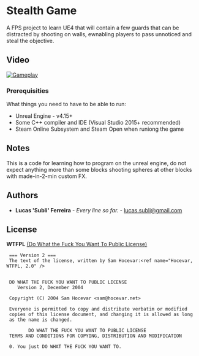# Stealth Game
A FPS project to learn UE4 that will contain a few guards that can be distracted by shooting on walls, ewnabling players to pass unnoticed and steal the objective.


## Video

[![Gameplay](http://img.youtube.com/vi/_3pNpaC0nVE/0.jpg)](http://www.youtube.com/watch?v=_3pNpaC0nVE)


### Prerequisities

What things you need to have to be able to run:

* Unreal Engine - v4.15+
* Some C++ compiler and IDE (Visual Studio 2015+ recommended)
* Steam Online Subsystem and Steam Open when runiong the game

## Notes

This is a code for learning how to program on the unreal engine, do not expect anything more than some blocks shooting spheres at other blocks with made-in-2-min custom FX. 

## Authors

* **Lucas 'Subli' Ferreira** - *Every line so far.* - [lucas.subli@gmail.com](mailto:lucas.subli@gmail.com)


## License

 **WTFPL**  [(Do What the Fuck You Want To Public License)](https://en.wikipedia.org/wiki/WTFPL)
 
     === Version 2 ===
     The text of the license, written by Sam Hocevar:<ref name="Hocevar, WTFPL, 2.0" />


	 DO WHAT THE FUCK YOU WANT TO PUBLIC LICENSE
		Version 2, December 2004
 
	 Copyright (C) 2004 Sam Hocevar <sam@hocevar.net>
 
     Everyone is permitted to copy and distribute verbatim or modified
     copies of this license document, and changing it is allowed as long
     as the name is changed.
 
			DO WHAT THE FUCK YOU WANT TO PUBLIC LICENSE
     TERMS AND CONDITIONS FOR COPYING, DISTRIBUTION AND MODIFICATION
 
     0. You just DO WHAT THE FUCK YOU WANT TO.
